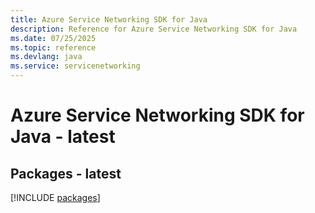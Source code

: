 ```yaml
---
title: Azure Service Networking SDK for Java
description: Reference for Azure Service Networking SDK for Java
ms.date: 07/25/2025
ms.topic: reference
ms.devlang: java
ms.service: servicenetworking
---
```

# Azure Service Networking SDK for Java - latest
## Packages - latest
[!INCLUDE [packages](service-networking-index.md)]